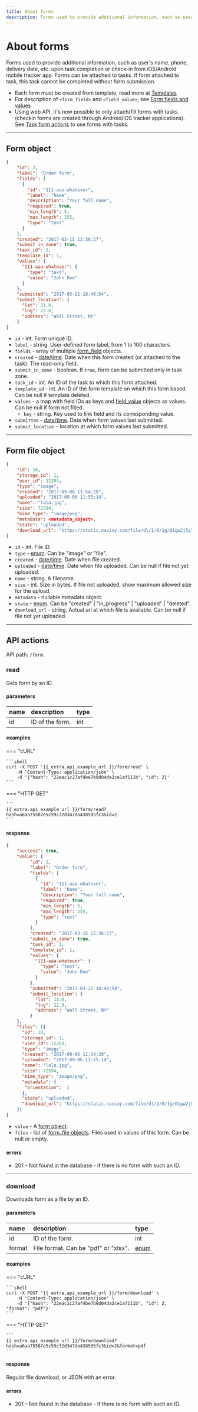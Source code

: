 ```yaml
---
title: About forms
description: Forms used to provide additional information, such as user's name, phone, delivery date, etc. upon task completion or check-in from iOS/Android mobile tracker app. Forms can be attached to tasks. If form attached to task, this task cannot be completed without form submission.
---
```


# About forms

Forms used to provide additional information, such as user's name, phone, delivery date, etc. upon task completion
or check-in from iOS/Android mobile tracker app.
Forms can be attached to tasks. If form attached to task, this task cannot be completed without form submission.

* Each form must be created from template, read more at [Templates](./template.md)
* For description of `<form_field>` and `<field_value>`, see [Form fields and values](./field-types.md)
* Using web API, it's now possible to only attach/fill forms with tasks (checkin forms are created through 
Android/iOS tracker applications). See [Task form actions](../task/form/index.md) to use forms with tasks.

***

## Form object

```json
{
    "id": 2,
    "label": "Order form",
    "fields": [
      {
        "id": "111-aaa-whatever",
        "label": "Name",
        "description": "Your full name",
        "required": true,
        "min_length": 5,
        "max_length": 255,
        "type": "text"
      }
    ],
    "created": "2017-03-15 12:36:27",
    "submit_in_zone": true,
    "task_id": 1,
    "template_id": 1,
    "values": {
      "111-aaa-whatever": {
        "type": "text",
        "value": "John Doe"
      }
    },
    "submitted": "2017-03-21 18:40:54",
    "submit_location": {
      "lat": 11.0,
      "lng": 22.0,
      "address": "Wall Street, NY"
    }
}
```    

* `id` - int. Form unique ID.
* `label` - string. User-defined form label, from 1 to 100 characters.
* `fields` - array of multiple [form_field](./field-types.md) objects. 
* `created` - [date/time](../../../getting-started.md#data-types). Date when this form created (or attached to the task). The read-only field.
* `submit_in_zone` - boolean. If `true`, form can be submitted only in task zone.
* `task_id` - int. An ID of the task to which this form attached.
* `template_id` - int. An ID of the form template on which this form based. Can be null if template deleted.
* `values` - a map with field IDs as keys and [field_value](./field-types.md) objects as values. Can be null if form not filled.
    * `key` - string. Key used to link field and its corresponding value.
* `submitted` - [date/time](../../../getting-started.md#data-types). Date when form values last submitted.
* `submit_location` - location at which form values last submitted.

***

## Form file object

```json
{
    "id": 16,
    "storage_id": 1,
    "user_id": 12203,
    "type": "image",
    "created": "2017-09-06 11:54:28",
    "uploaded": "2017-09-06 11:55:14",
    "name": "lala.jpg",
    "size": 72594,
    "mime_type": "image/png",
    "metadata": <metadata_object>,
    "state": "uploaded",
    "download_url": "https://static.navixy.com/file/dl/1/0/1g/01gw2j5q7nm4r92dytolzd6koxy9e38v.png/lala.jpg"
}
```

* `id` - int. File ID.
* `type` - [enum](../../../getting-started.md#data-types). Can be "image" or "file".
* `created` - [date/time](../../../getting-started.md#data-types). Date when file created.
* `uploaded` - [date/time](../../../getting-started.md#data-types). Date when file uploaded. Can be null if file not yet uploaded.
* `name` - string. A filename.
* `size` - int. Size in bytes. If file not uploaded, show maximum allowed size for the upload.
* `metadata` - nullable metadata object.
* `state` - [enum](../../../getting-started.md#data-types). Can be "created" | "in_progress" | "uploaded" | "deleted".
* `download_url` - string. Actual url at which file is available. Can be null if file not yet uploaded.

***

## API actions

API path: `/form`.

### read

Gets form by an ID.

#### parameters

| name | description     | type  |
|:-----|:----------------|:------|
| id   | ID of the form. | int   |

#### examples

=== "cURL"

    ```shell
    curl -X POST '{{ extra.api_example_url }}/form/read' \
        -H 'Content-Type: application/json' \
        -d '{"hash": "22eac1c27af4be7b9d04da2ce1af111b", "id": 2}'
    ```

=== "HTTP GET"

    ```
    {{ extra.api_example_url }}/form/read?hash=a6aa75587e5c59c32d347da438505fc3&id=2
    ```

#### response

```json
{
    "success": true,
    "value": {
         "id": 2,
         "label": "Order form",
         "fields": [
           {
             "id": "111-aaa-whatever",
             "label": "Name",
             "description": "Your full name",
             "required": true,
             "min_length": 5,
             "max_length": 255,
             "type": "text"
           }
         ],
         "created": "2017-03-15 12:36:27",
         "submit_in_zone": true,
         "task_id": 1,
         "template_id": 1,
         "values": {
           "111-aaa-whatever": {
             "type": "text",
             "value": "John Doe"
           }
         },
         "submitted": "2017-03-21 18:40:54",
         "submit_location": {
           "lat": 11.0,
           "lng": 22.0,
           "address": "Wall Street, NY"
         }
    },
    "files": [{
      "id": 16,
      "storage_id": 1,
      "user_id": 12203,
      "type": "image",
      "created": "2017-09-06 11:54:28",
      "uploaded": "2017-09-06 11:55:14",
      "name": "lala.jpg",
      "size": 72594,
      "mime_type": "image/png",
      "metadata": {
       "orientation":  1
      },
      "state": "uploaded",
      "download_url": "https://static.navixy.com/file/dl/1/0/1g/01gw2j5q7nm4r92dytolzd6koxy9e38v.png/lala.jpg"
    }]
}
``` 

* `value` - A [form object](#form-object).
* `files` - list of [form_file objects](#form-file-object). Files used in values of this form. Can be null or empty.

#### errors

* 201 – Not found in the database - if there is no form with such an ID.

***

### download

Downloads form as a file by an ID.

#### parameters

| name   | description                          | type                                           |
|:-------|:-------------------------------------|:-----------------------------------------------|
| id     | ID of the form.                      | int                                            |
| format | File format. Can be "pdf" or "xlsx". | [enum](../../../getting-started.md#data-types) |

#### examples

=== "cURL"

    ```shell
    curl -X POST '{{ extra.api_example_url }}/form/download' \
        -H 'Content-Type: application/json' \
        -d '{"hash": "22eac1c27af4be7b9d04da2ce1af111b", "id": 2, "format": "pdf"}'
    ```

=== "HTTP GET"

    ```
    {{ extra.api_example_url }}/form/download?hash=a6aa75587e5c59c32d347da438505fc3&id=2&format=pdf
    ```

#### response

Regular file download, or JSON with an error.    

#### errors

* 201 – Not found in the database - if there is no form with such an ID.
